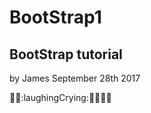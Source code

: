 # BootStrap1
## BootStrap tutorial
by James September 28th 2017

:100::100::laughingCrying::100::100::fire::fire:

